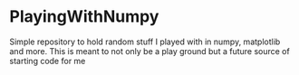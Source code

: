 # PlayingWithNumpy
Simple repository to hold random stuff I played with in numpy, matplotlib and more. This is meant to not only be a play ground but a future source of starting code for me
